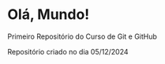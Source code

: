 # Olá, Mundo!
 Primeiro Repositório do Curso de Git e GitHub

 Repositório criado no dia 05/12/2024
